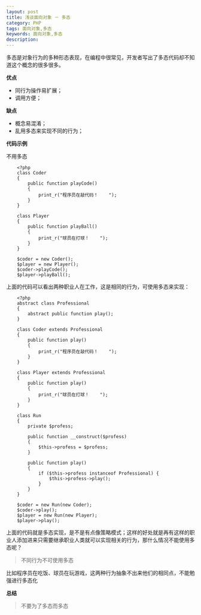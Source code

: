 ```yaml
---
layout: post
title: 浅谈面向对象 － 多态
category: PHP
tags: 面向对象,多态
keywords: 面向对象,多态
description: 
---
```


多态是对象行为的多种形态表现，在编程中很常见，开发者写出了多态代码却不知道这个概念的很多很多。

**优点**


* 同行为操作易扩展；
* 调用方便；


**缺点**


* 概念易混淆；
* 乱用多态来实现不同的行为；


**代码示例**

不用多态

        <?php
        class Coder 
        {
            public function playCode()
            {
                print_r("程序员在敲代码！    ");
            }
        }
        
        class Player
        {
            public function playBall()
            {
                print_r("球员在打球！    ");
            }
        }
        
        $coder = new Coder();
        $player = new Player();
        $coder->playCode();
        $player->playBall();


上面的代码可以看出两种职业人在工作，这是相同的行为，可使用多态来实现：

        <?php
        abstract class Professional
        {
            abstract public function play();
        }
        
        class Coder extends Professional
        {
            public function play()
            {
                print_r("程序员在敲代码！    ");
            }
        }
        
        class Player extends Professional
        {
            public function play()
            {
                print_r("球员在打球！    ");
            }
        }
        
        class Run
        {
            private $profess;
        
            public function __construct($profess)
            {
                $this->profess = $profess;
            }
        
            public function play()
            {
                if ($this->profess instanceof Professional) {
                    $this->profess->play();
                }
            }
        }
        
        $coder = new Run(new Coder);
        $coder->play();
        $player = new Run(new Player);
        $player->play();


上面的代码就是多态实现，是不是有点像策略模式；这样的好处就是再有这样的职业人添加进来只需要继承职业人类就可以实现相关的行为，那什么情况不能使用多态呢？

<blockquote>
  不同行为不可使用多态
</blockquote>

比如程序员在吃饭、球员在玩游戏，这两种行为抽象不出来他们的相同点，不能勉强进行多态化

**总结**

<blockquote>
  不要为了多态而多态
</blockquote>

